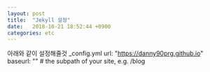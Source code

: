 ```yaml
---
layout: post
title:  "Jekyll 설정"
date:   2018-10-21 18:52:44 +0900
categories: etc
---
```

아래와 같이 설정해줄것 _config.yml
url: "https://danny90prg.github.io"
baseurl: "" # the subpath of your site, e.g. /blog